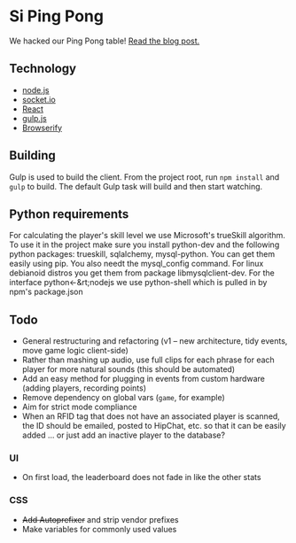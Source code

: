 # Si Ping Pong
We hacked our Ping Pong table! [Read the blog post.](http://sidigital.co/blog/lab-notes-hacking-our-ping-pong-table)

## Technology
- [node.js](http://nodejs.org)
- [socket.io](http://socket.io/)
- [React](http://facebook.github.io/react/)
- [gulp.js](http://gulpjs.com/)
- [Browserify](http://browserify.org/)

## Building
Gulp is used to build the client. From the project root, run `npm install` and `gulp` to build.
The default Gulp task will build and then start watching.

## Python requirements
For calculating the player's skill level we use Microsoft's trueSkill algorithm. To use it in the project make sure you install python-dev and the following python packages: trueskill, sqlalchemy, mysql-python. You can get them easily using pip. You also needt the mysql\_config command. For linux debianoid distros you get them from package libmysqlclient-dev. For the interface python&lt;-&rt;nodejs we use python-shell which is pulled in by npm's package.json

## Todo
- General restructuring and refactoring (v1 – new architecture, tidy events, move game logic client-side)
- Rather than mashing up audio, use full clips for each phrase for each player for more natural sounds (this should be automated)
- Add an easy method for plugging in events from custom hardware (adding players, recording points)
- Remove dependency on global vars (`game`, for example)
- Aim for strict mode compliance
- When an RFID tag that does not have an associated player is scanned, the ID should be emailed, posted to HipChat, etc. so that it can be easily added ... or just add an inactive player to the database?

### UI
- On first load, the leaderboard does not fade in like the other stats

### CSS
- <del>Add Autoprefixer</del> and strip vendor prefixes
- Make variables for commonly used values